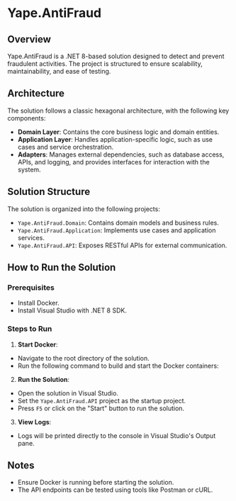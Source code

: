 # Yape.AntiFraud  

## Overview  
Yape.AntiFraud is a .NET 8-based solution designed to detect and prevent fraudulent activities. The project is structured to ensure scalability, maintainability, and ease of testing.  

## Architecture  
The solution follows a classic hexagonal architecture, with the following key components:  
- **Domain Layer**: Contains the core business logic and domain entities.  
- **Application Layer**: Handles application-specific logic, such as use cases and service orchestration.  
- **Adapters**: Manages external dependencies, such as database access, APIs, and logging, and provides interfaces for interaction with the system.  

## Solution Structure  
The solution is organized into the following projects:  
- `Yape.AntiFraud.Domain`: Contains domain models and business rules.  
- `Yape.AntiFraud.Application`: Implements use cases and application services.  
- `Yape.AntiFraud.API`: Exposes RESTful APIs for external communication.  

## How to Run the Solution  

### Prerequisites  
- Install Docker.  
- Install Visual Studio with .NET 8 SDK.  

### Steps to Run  
1. **Start Docker**:  
 - Navigate to the root directory of the solution.  
 - Run the following command to build and start the Docker containers:  

2. **Run the Solution**:  
  - Open the solution in Visual Studio.  
  - Set the `Yape.AntiFraud.API` project as the startup project.  
  - Press `F5` or click on the "Start" button to run the solution.  

3. **View Logs**:  
  - Logs will be printed directly to the console in Visual Studio's Output pane.  


## Notes  
- Ensure Docker is running before starting the solution.  
- The API endpoints can be tested using tools like Postman or cURL.

